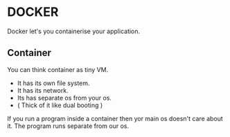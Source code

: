 # DOCKER

Docker let's you containerise your application.

## Container

You can think container as tiny VM.

- It has its own file system.
- It has its network.
- Its has separate os from your os.
- ( Thick of it like dual booting )

If you run a program inside a container then yor main os doesn't care about it. The program runs separate from our os.